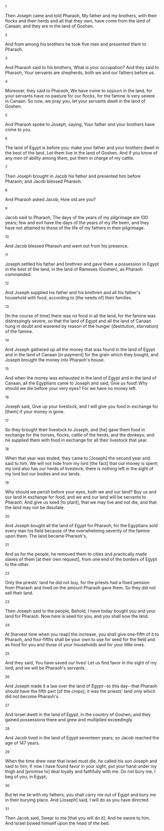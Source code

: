 <sup>1</sup> 

Then Joseph came and told Pharaoh, My father and my brothers, with their flocks and their herds and all that they own, have come from the land of Canaan, and they are in the land of Goshen. 

<sup>2</sup> 

And from among his brothers he took five men and presented them to Pharaoh. 

<sup>3</sup> 

And Pharaoh said to his brothers, What is your occupation? And they said to Pharaoh, Your servants are shepherds, both we and our fathers before us. 

<sup>4</sup> 

Moreover, they said to Pharaoh, We have come to sojourn in the land, for your servants have no pasture for our flocks, for the famine is very severe in Canaan. So now, we pray you, let your servants dwell in the land of Goshen. 

<sup>5</sup> 

And Pharaoh spoke to Joseph, saying, Your father and your brothers have come to you. 

<sup>6</sup> 

The land of Egypt is before you; make your father and your brothers dwell in the best of the land. Let them live in the land of Goshen. And if you know of any men of ability among them, put them in charge of my cattle. 

<sup>7</sup> 

Then Joseph brought in Jacob his father and presented him before Pharaoh; and Jacob blessed Pharaoh. 

<sup>8</sup> 

And Pharaoh asked Jacob, How old are you? 

<sup>9</sup> 

Jacob said to Pharaoh, The days of the years of my pilgrimage are 130 years; few and evil have the days of the years of my life been, and they have not attained to those of the life of my fathers in their pilgrimage. 

<sup>10</sup> 

And Jacob blessed Pharaoh and went out from his presence. 

<sup>11</sup> 

Joseph settled his father and brethren and gave them a possession in Egypt in the best of the land, in the land of Rameses (Goshen), as Pharaoh commanded. 

<sup>12</sup> 

And Joseph supplied his father and his brethren and all his father's household with food, according to [the needs of] their families. 

<sup>13</sup> 

[In the course of time] there was no food in all the land, for the famine was distressingly severe, so that the land of Egypt and all the land of Canaan hung in doubt and wavered by reason of the hunger (destitution, starvation) of the famine. 

<sup>14</sup> 

And Joseph gathered up all the money that was found in the land of Egypt and in the land of Canaan [in payment] for the grain which they bought, and Joseph brought the money into Pharaoh's house. 

<sup>15</sup> 

And when the money was exhausted in the land of Egypt and in the land of Canaan, all the Egyptians came to Joseph and said, Give us food! Why should we die before your very eyes? For we have no money left. 

<sup>16</sup> 

Joseph said, Give up your livestock, and I will give you food in exchange for [them] if your money is gone. 

<sup>17</sup> 

So they brought their livestock to Joseph, and [he] gave them food in exchange for the horses, flocks, cattle of the herds, and the donkeys; and he supplied them with food in exchange for all their livestock that year. 

<sup>18</sup> 

When that year was ended, they came to [Joseph] the second year and said to him, We will not hide from my lord [the fact] that our money is spent; my lord also has our herds of livestock; there is nothing left in the sight of my lord but our bodies and our lands. 

<sup>19</sup> 

Why should we perish before your eyes, both we and our land? Buy us and our land in exchange for food, and we and our land will be servants to Pharaoh. And give us seed [to plant], that we may live and not die, and that the land may not be desolate. 

<sup>20</sup> 

And Joseph bought all the land of Egypt for Pharaoh; for the Egyptians sold every man his field because of the overwhelming severity of the famine upon them. The land became Pharaoh's, 

<sup>21</sup> 

And as for the people, he removed them to cities and practically made slaves of them [at their own request], from one end of the borders of Egypt to the other. 

<sup>22</sup> 

Only the priests' land he did not buy, for the priests had a fixed pension from Pharaoh and lived on the amount Pharaoh gave them. So they did not sell their land. 

<sup>23</sup> 

Then Joseph said to the people, Behold, I have today bought you and your land for Pharaoh. Now here is seed for you, and you shall sow the land. 

<sup>24</sup> 

At [harvest time when you reap] the increase, you shall give one-fifth of it to Pharaoh, and four-fifths shall be your own to use for seed for the field and as food for you and those of your households and for your little ones. 

<sup>25</sup> 

And they said, You have saved our lives! Let us find favor in the sight of my lord; and we will be Pharaoh's servants. 

<sup>26</sup> 

And Joseph made it a law over the land of Egypt--to this day--that Pharaoh should have the fifth part [of the crops]; it was the priests' land only which did not become Pharaoh's. 

<sup>27</sup> 

And Israel dwelt in the land of Egypt, in the country of Goshen; and they gained possessions there and grew and multiplied exceedingly. 

<sup>28</sup> 

And Jacob lived in the land of Egypt seventeen years; so Jacob reached the age of 147 years. 

<sup>29</sup> 

When the time drew near that Israel must die, he called his son Joseph and said to him, If now I have found favor in your sight, put your hand under my thigh and [promise to] deal loyally and faithfully with me. Do not bury me, I beg of you, in Egypt, 

<sup>30</sup> 

But let me lie with my fathers; you shall carry me out of Egypt and bury me in their burying place. And [Joseph] said, I will do as you have directed. 

<sup>31</sup> 

Then Jacob said, Swear to me [that you will do it]. And he swore to him. And Israel bowed himself upon the head of the bed.